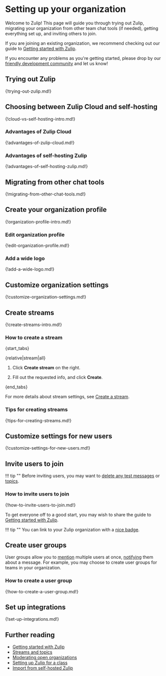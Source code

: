 # Setting up your organization

Welcome to Zulip! This page will guide you through trying out Zulip,
migrating your organization from other team chat tools (if needed),
getting everything set up, and inviting others to join.

If you are joining an existing organization, we recommend checking out
our guide to [Getting started with Zulip][getting-started].

[getting-started]: /help/getting-started-with-zulip

If you encounter any problems as you're getting started, please drop
by our [friendly development community](/development-community/) and let
us know!

## Trying out Zulip

{!trying-out-zulip.md!}

## Choosing between Zulip Cloud and self-hosting

{!cloud-vs-self-hosting-intro.md!}

### Advantages of Zulip Cloud

{!advantages-of-zulip-cloud.md!}

### Advantages of self-hosting Zulip

{!advantages-of-self-hosting-zulip.md!}

## Migrating from other chat tools

{!migrating-from-other-chat-tools.md!}

## Create your organization profile

{!organization-profile-intro.md!}

### Edit organization profile

{!edit-organization-profile.md!}

### Add a wide logo

{!add-a-wide-logo.md!}

## Customize organization settings

{!customize-organization-settings.md!}

## Create streams

{!create-streams-intro.md!}

### How to create a stream

{start_tabs}

{relative|stream|all}

1. Click **Create stream** on the right.

1. Fill out the requested info, and click **Create**.

{end_tabs}

For more details about stream settings, see [Create a
stream](/help/create-a-stream#stream-options).

### Tips for creating streams

{!tips-for-creating-streams.md!}

## Customize settings for new users

{!customize-settings-for-new-users.md!}

## Invite users to join

!!! tip ""
     Before inviting users, you may want to [delete any test messages][delete-message]
     or [topics](/help/delete-a-topic).

[delete-message]: /help/delete-a-message#delete-a-message-completely

### How to invite users to join

{!how-to-invite-users-to-join.md!}

To get everyone off to a good start, you may wish to share the guide
to [Getting started with Zulip](/help/getting-started-with-zulip).

!!! tip ""
    You can link to your Zulip organization with a [nice badge](/help/linking-to-zulip).

## Create user groups

User groups allow you to [mention](/help/mention-a-user-or-group) multiple
users at once, [notifying](/help/dm-mention-alert-notifications) them about a message. For example, you may choose to create user groups for teams in your organization.

### How to create a user group

{!how-to-create-a-user-group.md!}

## Set up integrations

{!set-up-integrations.md!}

## Further reading

* [Getting started with Zulip](/help/getting-started-with-zulip)
* [Streams and topics](/help/streams-and-topics)
* [Moderating open organizations](/help/moderating-open-organizations)
* [Setting up Zulip for a class](/help/setting-up-zulip-for-a-class)
* [Import from self-hosted Zulip](/help/import-from-self-hosted-zulip)
